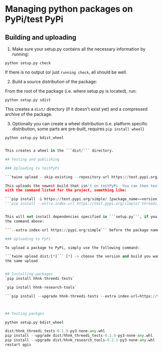 # Managing python packages on PyPi/test PyPi

## Building and uploading

1. Make sure your setup.py contains all the necessary information by running:

```python setup.py check```

If there is no output (or just ```running check```, all should be well.

2. Build a source distribution of the package:

From the root of the package (i.e. where setup.py is located), run:

```python setup.py sdist```

This creates a ```dist/``` directory (if it doesn't exist yet) and a compressed archive of the package.

3. Optionally you can create a wheel distribution (i.e. platform specific distribution, some parts are pre-built, requires `pip install wheel`)

```python setup.py bdist_wheel```
```python setup.py bdist_wheel --python-tag py310 --plat-name win-amd64'''

This creates a wheel in the ```dist/``` directory.

## Testing and publishing

### Uploading to testPyPi

```twine upload --skip-existing --repository-url https://test.pypi.org/legacy/ dist/*```

This uploads the newest build that isn't on testPyPi. You can then test the package installation by installing it
with the command listed for the project, something like:

```pip install -i https://test.pypi.org/simple/ [package_name==version]```
'''pip install --extra-index-url https://test.pypi.org/simple/ threedi_edits'''


This will not install dependencies specified in ```setup.py```, if you want this behaviour, add the following option to 
the command above:

```--extra-index-url https://pypi.org/simple``` before the package name and version.

### Uploading to PyPi

To upload a package to PyPi, simply use the following command:

```twine upload dist/[*]``` [*] -> choose the version and build you want to upload. e.g.: `twine upload dist/dist/hhnk_research_tools-0.2.0.tar.gz`.You can specify multiple files for 
the same upload


## Installing packages
`pip install hhnk-threedi-tests`

`pip install hhnk-research-tools`

```pip install --upgrade hhnk-threedi-tests --extra-index-url=https://test.pypi.org/simple/ ```



## Testing packges

python setup.py bdist_wheel

dist/hhnk_threedi_tests-0.1.9-py3-none-any.whl
pip install --upgrade dist/hhnk_threedi_tests-0.1.9-py3-none-any.whl
pip install --upgrade dist/hhnk_research_tools-0.2.1-py3-none-any.whl
restart qgis
